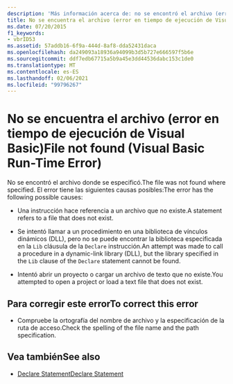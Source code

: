 ```yaml
---
description: 'Más información acerca de: no se encontró el archivo (error de Visual Basic Run-Time)'
title: No se encuentra el archivo (error en tiempo de ejecución de Visual Basic)
ms.date: 07/20/2015
f1_keywords:
- vbrID53
ms.assetid: 57addb16-6f9a-444d-8af8-dda52431daca
ms.openlocfilehash: da249093a18936a94099b3d5b727e666597f5b6e
ms.sourcegitcommit: ddf7edb67715a5b9a45e3dd44536dabc153c1de0
ms.translationtype: MT
ms.contentlocale: es-ES
ms.lasthandoff: 02/06/2021
ms.locfileid: "99796267"
---
```

# <a name="file-not-found-visual-basic-run-time-error"></a><span data-ttu-id="0e57a-103">No se encuentra el archivo (error en tiempo de ejecución de Visual Basic)</span><span class="sxs-lookup"><span data-stu-id="0e57a-103">File not found (Visual Basic Run-Time Error)</span></span>

<span data-ttu-id="0e57a-104">No se encontró el archivo donde se especificó.</span><span class="sxs-lookup"><span data-stu-id="0e57a-104">The file was not found where specified.</span></span> <span data-ttu-id="0e57a-105">El error tiene las siguientes causas posibles:</span><span class="sxs-lookup"><span data-stu-id="0e57a-105">The error has the following possible causes:</span></span>

- <span data-ttu-id="0e57a-106">Una instrucción hace referencia a un archivo que no existe.</span><span class="sxs-lookup"><span data-stu-id="0e57a-106">A statement refers to a file that does not exist.</span></span>

- <span data-ttu-id="0e57a-107">Se intentó llamar a un procedimiento en una biblioteca de vínculos dinámicos (DLL), pero no se puede encontrar la biblioteca especificada en la `Lib` cláusula de la `Declare` instrucción.</span><span class="sxs-lookup"><span data-stu-id="0e57a-107">An attempt was made to call a procedure in a dynamic-link library (DLL), but the library specified in the `Lib` clause of the `Declare` statement cannot be found.</span></span>

- <span data-ttu-id="0e57a-108">Intentó abrir un proyecto o cargar un archivo de texto que no existe.</span><span class="sxs-lookup"><span data-stu-id="0e57a-108">You attempted to open a project or load a text file that does not exist.</span></span>

## <a name="to-correct-this-error"></a><span data-ttu-id="0e57a-109">Para corregir este error</span><span class="sxs-lookup"><span data-stu-id="0e57a-109">To correct this error</span></span>

- <span data-ttu-id="0e57a-110">Compruebe la ortografía del nombre de archivo y la especificación de la ruta de acceso.</span><span class="sxs-lookup"><span data-stu-id="0e57a-110">Check the spelling of the file name and the path specification.</span></span>

## <a name="see-also"></a><span data-ttu-id="0e57a-111">Vea también</span><span class="sxs-lookup"><span data-stu-id="0e57a-111">See also</span></span>

- [<span data-ttu-id="0e57a-112">Declare Statement</span><span class="sxs-lookup"><span data-stu-id="0e57a-112">Declare Statement</span></span>](../statements/declare-statement.md)
